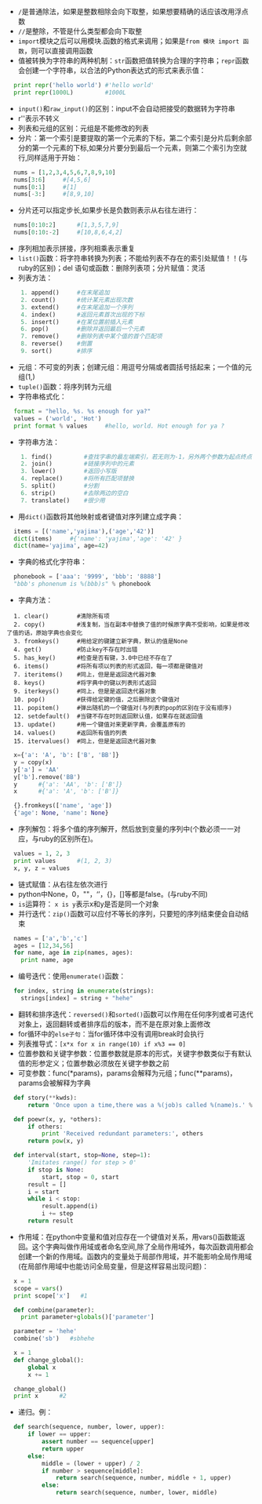 * `/`是普通除法，如果是整数相除会向下取整，如果想要精确的话应该改用浮点数
* `//`是整除，不管是什么类型都会向下取整
* `import`模块之后可以用模块.函数的格式来调用；如果是`from 模块 import 函数`，则可以直接调用函数
* 值被转换为字符串的两种机制：`str`函数把值转换为合理的字符串；`repr`函数会创建一个字符串，以合法的Python表达式的形式来表示值：
```python
  print repr('hello world') #'hello world'
  print repr(1000L)         #1000L
```
* `input()`和`raw_input()`的区别：input不会自动把接受的数据转为字符串
* r''表示不转义
* 列表和元组的区别：元组是不能修改的列表
* 分片：第一个索引是要提取的第一个元素的下标，第二个索引是分片后剩余部分的第一个元素的下标,如果分片要分到最后一个元素，则第二个索引为空就行,同样适用于开始：
```python
  nums = [1,2,3,4,5,6,7,8,9,10]
  nums[3:6]     #[4,5,6]
  nums[0:1]     #[1]
  nums[-3:]     #[8,9,10]
```
* 分片还可以指定步长,如果步长是负数则表示从右往左进行：
```python
  nums[0:10:2]      #[1,3,5,7,9]
  nums[0:10:-2]     #[10,8,6,4,2]
```
* 序列相加表示拼接，序列相乘表示重复
* `list()`函数：将字符串转换为列表；不能给列表不存在的索引处赋值！！(与ruby的区别)；del 语句或函数：删除列表项；分片赋值：灵活
* 列表方法：
```python
    1. append()     #在末尾追加
    2. count()      #统计某元素出现次数
    3. extend()     #在末尾追加一个序列
    4. index()      #返回元素首次出现的下标
    5. insert()     #在某位置前插入元素
    6. pop()        #删除并返回最后一个元素
    7. remove()     #删除列表中某个值的首个匹配项
    8. reverse()    #倒置
    9. sort()       #排序
```
* 元组：不可变的列表；创建元组：用逗号分隔或者圆括号括起来；一个值的元组(1,)
* `tuple()`函数：将序列转为元组
* 字符串格式化：
```python
  format = "hello, %s. %s enough for ya?"
  values = ('world', 'Hot')
  print format % values     #hello, world. Hot enough for ya ?
```
* 字符串方法：
```python
    1. find()         #查找字串的最左端索引，若无则为-1，另外两个参数为起点终点
    2. join()         #链接序列中的元素    
    3. lower()        #返回小写版
    4. replace()      #将所有匹配项替换
    5. split()        #分割
    6. strip()        #去除两边的空白
    7. translate()    #很少用
```
* 用`dict()`函数将其他映射或者键值对序列建立成字典：
```python
  items = [('name','yajima'),('age','42')]
  dict(items)     #{'name': 'yajima','age': '42' }
  dict(name='yajima', age=42)
```
* 字典的格式化字符串：
```python
  phonebook = ['aaa': '9999', 'bbb': '8888']
  "bbb's phonenum is %(bbb)s" % phonebook
```
* 字典方法：
```
  1. clear()        #清除所有项
  2. copy()         #浅复制，当在副本中替换了值的时候原字典不受影响，如果是修改了值的话，原始字典也会变化
  3. fromkeys()     #用给定的键建立新字典，默认的值是None
  4. get()          #防止key不存在时出错
  5. has_key()      #检查是否有键，3.0中已经不存在了
  6. items()        #将所有项以列表的形式返回，每一项都是键值对
  7. iteritems()    #同上，但是是返回迭代器对象
  8. keys()         #将字典中的键以列表形式返回
  9. iterkeys()     #同上，但是是返回迭代器对象
  10. pop()         #获得给定键的值，之后删除这个键值对
  11. popitem()     #弹出随机的一个键值对(与列表的pop的区别在于没有顺序)
  12. setdefault()  #当键不存在时则返回默认值，如果存在就返回值
  13. update()      #用一个键值对来更新字典，会覆盖原有的
  14. values()      #返回所有值的列表
  15. itervalues()  #同上，但是是返回迭代器对象
```
```python
  x={'a': 'A', 'b': ['B', 'BB']}
  y = copy(x)
  y['a'] = 'AA'
  y['b'].remove('BB')
  y      #{'a': 'AA', 'b': ['B']}
  x      #{'a': 'A', 'b': ['B']}

  {}.fromkeys(['name', 'age'])
  {'age': None, 'name': None}
```
* 序列解包：将多个值的序列解开，然后放到变量的序列中(个数必须一一对应，与ruby的区别所在)。
```python
  values = 1, 2, 3
  print values      #(1, 2, 3)
  x, y, z = values
```
* 链式赋值：从右往左依次进行
* python中None，0，""，‘’，{}，[]等都是false。(与ruby不同)
* `is`运算符： `x is y`表示x和y是否是同一个对象
* 并行迭代：`zip()`函数可以应付不等长的序列，只要短的序列结束便会自动结束
```python
  names = ['a','b','c']
  ages = [12,34,56]
  for name, age in zip(names, ages):
    print name, age
```
* 编号迭代：使用`enumerate()`函数：
```python
  for index, string in enumerate(strings):
    strings[index] = string + "hehe"
```
* 翻转和排序迭代：`reversed()`和`sorted()`函数可以作用在任何序列或者可迭代对象上，返回翻转或者排序后的版本，而不是在原对象上面修改
* for循环中的`else子句`：当for循环体中没有调用break时会执行
* 列表推导式：`[x*x for x in range(10) if x%3 == 0]`
* 位置参数和关键字参数：位置参数就是原本的形式，关键字参数类似于有默认值的形参定义；位置参数必须放在关键字参数之前
* 可变参数：func(*params)，params会解释为元组；func(**params)，params会被解释为字典
```python
  def story(**kwds):
      return 'Once upon a time,there was a %(job)s called %(name)s.' % kwds

  def poewr(x, y, *others):
      if others:
          print 'Received redundant parameters:', others
      return pow(x, y)

  def interval(start, stop=None, step=1):
      'Imitates range() for step > 0'
      if stop is None:
          start, stop = 0, start
      result = []
      i = start
      while i < stop:
          result.append(i)
          i += step
      return result
```
* 作用域：在python中变量和值对应存在一个键值对关系，用vars()函数能返回。这个字典叫做作用域或者命名空间,除了全局作用域外，每次函数调用都会创建一个新的作用域。函数内的变量处于局部作用域，并不能影响全局作用域(在局部作用域中也能访问全局变量，但是这样容易出现问题)：
```python
  x = 1
  scope = vars()
  print scope['x']   #1

  def combine(parameter):
    print parameter+globals()['parameter']

  parameter = 'hehe'
  combine('sb')   #sbhehe

  x = 1
  def change_global():
      global x
      x += 1

  change_global()
  print x      #2

```
* 递归。例：
```python
  def search(sequence, number, lower, upper):
      if lower == upper:
          assert number == sequence[upper]
          return upper
      else:
          middle = (lower + upper) / 2
          if number > sequence[middle]:
              return search(sequence, number, middle + 1, upper)
          else:
              return search(sequence, number, lower, middle)
```

